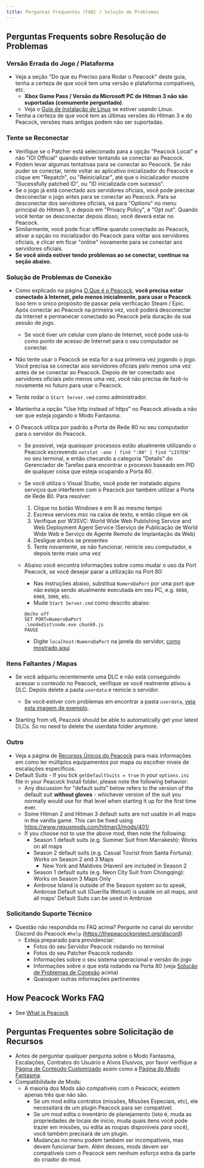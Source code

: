 ```yaml
---
title: Perguntas Frequentes (FAQ) / Solução de Problemas
---
```


## Perguntas Frequents sobre Resolução de Problemas

### Versão Errada do Jogo / Plataforma

-   Veja a seção "Do que eu Preciso para Rodar o Peacock" deste guia, tenha a certeza de que você tem uma versão e plataforma compatíveis, etc.
    -   **Xbox Game Pass / Versão da Microsoft PC de Hitman 3 não são suportadas (comumente perguntado)**.
    -   Veja o [Guia de Instalação de Linux](https://thepeacockproject.org/wiki/guides/linux-setup) se estiver usando Linux.
-   Tenha a certeza de que você tem as últimas versões do Hitman 3 e do Peacock, versões mais antigas podem não ser suportadas.

### Tente se Reconectar

-   Verifique se o Patcher está selecionado para a opção "Peacock Local" e não "IOI Official" quando estiver tentando se conectar ao Peacock.
-   Podem levar algumas tentativas para se conectar ao Peacock. Se não puder se conectar, tente voltar ao aplicativo inicializador do Peacock e clique em "Repatch", ou "Reinicializar", até que o inicializador mostre "Sucessfully patched ID", ou "ID inicializada com sucesso".
-   Se o jogo já está conectado aos servidores oficiais, você pode precisar desconectar o jogo antes para se conectar ao Peacock. Para se desconectar dos servidores oficiais, vá para "Options" no menu principal do Hitman 3, e depois em "Privacy Policy", e "Opt out". Quando você tentar se desconectar depois disso, você deverá estar no Peacock.
-   Similarmente, você pode ficar offline quando conectado ao Peacock, ativar a opção no inicializador do Peacock para voltar aos servidores oficiais, e clicar em ficar "online" novamente para se conectar aos servidores oficiais.
-   **Se você ainda estiver tendo problemas ao se conectar, continue na seção abaixo.**

### Solução de Problemas de Conexão

-   Como explicado na página [O Que é o Peacock](https://thepeacockproject.org/wiki/intel/what-is-peacock), **você precisa estar conectado à Internet, pelo menos inicialmente, para usar o Peacock**. Isso tem o único propósito de passar pela verificação Steam / Epic. Após conectar ao Peacock na primeira vez, você poderá desconectar da Internet e permanecer conectado ao Peacock pela duração da sua sessão de jogo.
    -   Se você tiver um celular com plano de Internet, você pode usá-lo como ponto de acesso de Internet para o seu computador se conectar.
-   Não tente usar o Peacock se esta for a sua primeira vez jogando o jogo. Você precisa se conectar aos servidores oficiais pelo menos uma vez antes de se conectar ao Peacock. Depois de ter conectado aos servidores oficiais pelo menos uma vez, você não precisa de fazê-lo novamente no futuro para usar o Peacock.
-   Tente rodar o `Start Server.cmd` como administrador.
-   Mantenha a opção "Use http instead of https" no Peacock ativada a não ser que esteja jogando o Modo Fantasma.

-   O Peacock utiliza por padrão a Porta de Rede 80 no seu computador para o servidor do Peacock.

    -   Se possível, veja quaisquer processos estão atualmente utilizando o Peacock escrevendo `netstat -ano | find ":80" | find "LISTEN"` no seu terminal, e então checando a categoria "Details" do Gerenciador de Tarefas para encontrar o processo baseado em PID de qualquer coisa que esteja ocupando a Porta 80.
    -   Se você utiliza o Visual Studio, você pode ter instalado alguns serviços que interferem com o Peacock por também utilizar a Porta de Rede 80. Para resolver:

        1. Clique no botão Windows e em R ao mesmo tempo
        2. Escreva services.msc na caixa de texto, e então clique em ok
        3. Verifique por W3SVC: World Wide Web Publishing Service and Web Deployment Agent Service (Serviço de Publicação de World Wide Web e Serviço de Agente Remoto de Implantação da Web)
        4. Desligue ambos se presentes
        5. Tente novamente, se não funcionar, reinicie seu computador, e depois tente mais uma vez

    -   Abaixo você encontra informações sobre como mudar o uso da Port Peacock, se você desejar parar a utilização na Port 80:
        -   Nas instruções abaixo, substitua `NumeroDaPort` por uma port que não esteja sendo atualmente executada em seu PC, e.g. `8080`, `6969`, `3000`, etc.
        -   Mude `Start Server.cmd` como descrito abaixo:
        ```
        @echo off
        SET PORT=NumeroDaPort
        .\nodedist\node.exe chunk0.js
        PAUSE
        ```
        -   Digite `localhost:NumeroDaPort` na janela do servidor, [como mostrado aqui](https://media.discordapp.net/attachments/839264571990343681/992523717869568050/unknown.png)

### Itens Faltantes / Mapas

-   Se você adquiriu recentemente uma DLC e não está conseguindo acessar o conteúdo no Peacock, verifique se você realmente ativou a DLC. Depois delete a pasta `userdata` e reinicie o servidor.

    -   Se você estiver com problemas em encontrar a pasta `userdata`, [veja esta imagem de exemplo](https://media.discordapp.net/attachments/833505136290299935/991071183732613200/unknown.png).

-   Starting from v6, Peacock should be able to automatically get your latest DLCs. So no need to delete the userdata folder anymore.

### Outro

-   Veja a página de [Recursos Únicos do Peacock](../intel/loadout-profiles-elp) para mais informações em como ter múltiplos equipamentos por mapa ou escolher níveis de escalações específicos.
-   Default Suits - If you tick `getDefaultSuits = true` in your `options.ini` file in your Peacock Install folder, please note the following behavior:
    -   Any discussion for "default suits" below refers to the version of the default suit **without gloves** - whichever version of the suit you normally would use for that level when starting it up for the first time ever.
    -   Some Hitman 2 and Hitman 3 default suits are not usable in all maps in the vanilla game. This can be fixed using https://www.nexusmods.com/hitman3/mods/401/
    -   If you choose not to use the above mod, then note the following:
        -   Season 1 default suits (e.g. Summer Suit from Marrakesh): Works on all maps
        -   Season 2 default suits (e.g. Casual Tourist from Santa Fortuna): Works on Season 2 and 3 Maps
            -   New York and Maldives (Haven) are included in Season 2
        -   Season 1 default suits (e.g. Neon City Suit from Chongqing): Works on Season 3 Maps Only
        -   Ambrose Island is outside of the Season system so to speak, Ambrose Default suit (Guerilla Wetsuit) is usable on all maps, and all maps' Default Suits can be used in Ambrose

### Solicitando Suporte Técnico

-   Questão não respondida no FAQ acima? Pergunte no canal do servidor Discord do Peacock `#help` (https://thepeacockproject.org/discord)
    -   Esteja preparado para providenciar:
        -   Fotos do seu Servidor Peacock rodando no terminal
        -   Fotos do seu Patcher Peacock rodando
        -   Informações sobre o seu sistema operacional e versão do jogo
        -   Informações sobre o que está rodando na Porta 80 (veja [Solução de Problemas de Conexão](faq/#connection-troubleshooting) acima)
        -   Quaisquer outras informações pertinentes

## How Peacock Works FAQ

-   See [What is Peacock](what-is-peacock)

## Perguntas Frequentes sobre Solicitação de Recursos

-   Antes de perguntar qualquer pergunta sobre o Modo Fantasma, Escalações, Contratos do Usuário e Alvos Elusivos, por favor verifique a [Página de Conteúdo Customizado](https://thepeacockproject.org/wiki/custom-content) assim como a [Página do Modo Fantasma](https://thepeacockproject.org/wiki/ghost-mode/).
-   Compatibilidade de Mods:
    -   A maioria dos Mods são compatíveis com o Peacock; existem apenas três que não são.
        -   Se um mod edita contratos (missões, Missões Especiais, etc), ele necessitará de um plugin Peacock para ser compatível.
        -   Se um mod edita o inventário de planejamento (isto é, muda as propriedades de locais de início, muda quais itens você pode trazer em missões, ou edita as roupas disponíveis para você), você também precisará de um plugin.
        -   Mudanças no menu podem também ser incompatíveis, mas devem funcionar bem. Além desses, mods devem ser compatíveis com o Peacock sem nenhum esforço extra da parte do criador do mod.
